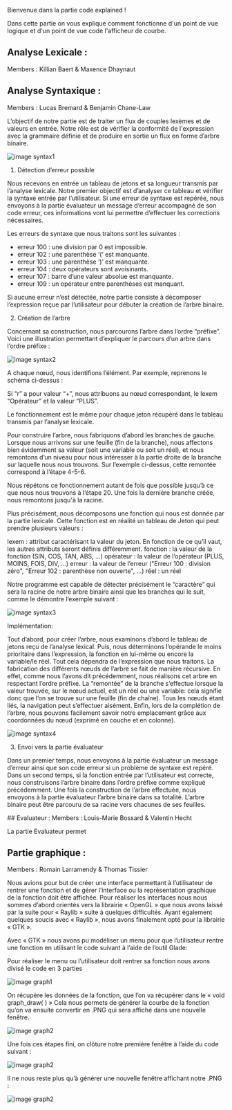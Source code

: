 Bienvenue dans la partie code explained !

Dans cette partie on vous explique comment fonctionne d'un point de vue logique et d'un point de vue code l'afficheur de courbe.


## Analyse Lexicale :
Members : Killian Baert & Maxence Dhaynaut


## Analyse Syntaxique :
Members : Lucas Bremard & Benjamin Chane-Law

L’objectif de notre partie est de traiter un flux de couples lexèmes et de valeurs en entrée. Notre rôle est de vérifier la conformité de l'expression avec la grammaire définie et de produire en sortie un flux en forme d’arbre binaire.

![image syntax1](mdsrc/syntax1.png)

1. Détection d’erreur possible

Nous recevons en entrée un tableau de jetons et sa longueur transmis par l’analyse lexicale. Notre premier objectif est d’analyser ce tableau et vérifier la syntaxe entrée par l’utilisateur. Si une erreur de syntaxe est repérée, nous envoyons à la partie évaluateur un message d’erreur accompagné de son code erreur, ces informations vont lui permettre d’effectuer les corrections nécessaires.

Les erreurs de syntaxe que nous traitons sont les suivantes :

-    erreur 100 : une division par 0 est impossible.
-    erreur 102 : une parenthèse ‘(‘ est manquante.
-    erreur 103 : une parenthèse ‘)’ est manquante.
-    erreur 104 : deux opérateurs sont avoisinants.
-    erreur 107 : barre d’une valeur absolue est manquante.
-    erreur 109 : un opérateur entre parenthèses est manquant.

Si aucune erreur n’est détectée, notre partie consiste à décomposer l’expression reçue par l’utilisateur pour débuter la création de l’arbre binaire.

2. Création de l’arbre

Concernant sa construction, nous parcourons l’arbre dans l’ordre “préfixe”. Voici une illustration permettant d’expliquer le parcours d’un arbre dans l’ordre préfixe : 

![image syntax2](mdsrc/syntax2.png)

A chaque nœud, nous identifions l’élément.
Par exemple, reprenons le schéma ci-dessus : 

Si “r” a pour valeur “+”, nous attribuons au nœud correspondant, le lexem “Opérateur” et la valeur “PLUS”.

Le fonctionnement est le même pour chaque jeton récupéré dans le tableau transmis par l’analyse lexicale.
    
Pour construire l’arbre, nous fabriquons d’abord les branches de gauche. Lorsque nous arrivons sur une feuille (fin de la branche), nous affectons bien évidemment sa valeur (soit une variable ou soit un réel), et nous remontons d’un niveau pour nous intéresser à la partie droite de la branche sur laquelle nous nous trouvons.
Sur l’exemple ci-dessus, cette remontée correspond à l’étape 4-5-6.

Nous répétons ce fonctionnement autant de fois que possible jusqu’à ce que nous nous trouvons à l’étape 20. Une fois la dernière branche créée, nous remontons jusqu'à la racine.

Plus précisément, nous décomposons une fonction qui nous est donnée par la partie lexicale. Cette fonction est en réalité un tableau de Jeton qui peut prendre plusieurs valeurs :

lexem : attribut caractérisant la valeur du jeton. En fonction de ce qu’il vaut, les autres attributs seront définis différemment.
fonction : la valeur de la fonction (SIN, COS, TAN, ABS, …)
opérateur : la valeur de l’opérateur (PLUS, MOINS, FOIS, DIV, …)
erreur : la valeur de l’erreur ("Erreur 100 : division zéro", "Erreur 102 : parenthèse non ouverte", ...)
réel : un réel

Notre programme est capable de détecter précisément le “caractère” qui sera la racine de notre arbre binaire ainsi que les branches qui le suit, comme le démontre l’exemple suivant :

![image syntax3](mdsrc/syntax3.png)

Implémentation:

Tout d’abord, pour créer l’arbre, nous examinons d’abord le tableau de jetons reçu de l’analyse lexical. Puis, nous déterminons l’opérande le moins prioritaire dans l’expression, la fonction en lui-même ou encore la variable/le réel. Tout cela dépendra de l’expression que nous traitons.
La fabrication des différents nœuds de l’arbre se fait de manière récursive. En effet, comme nous l’avons dit précédemment, nous réalisons cet arbre en respectant l’ordre préfixe. La “remontée” de la branche s’effectue lorsque la valeur trouvée, sur le nœud actuel, est un réel ou une variable: cela signifie donc que l’on se trouve sur une feuille (fin de chaîne).
Tous les nœuds étant liés, la navigation peut s’effectuer aisément.
Enfin, lors de la complétion de l’arbre, nous pouvons facilement savoir notre emplacement grâce aux coordonnées du nœud (exprimé en couche et en colonne).

![image syntax4](mdsrc/syntax4.png)

3. Envoi vers la partie évaluateur

Dans un premier temps, nous envoyons à la partie évaluateur un message d’erreur ainsi que son code erreur si un problème de syntaxe est repéré.
Dans un second temps, si la fonction entrée par l’utilisateur est correcte, nous construisons l’arbre binaire dans l’ordre préfixe comme expliqué précédemment. Une fois la construction de l’arbre effectuée, nous envoyons à la partie évaluateur l’arbre binaire dans sa totalité. L’arbre binaire peut être parcouru de sa racine vers chacunes de ses feuilles.


## Evaluateur :
Members : Louis-Marie Bossard & Valentin Hecht

La partie Evaluateur permet 


## Partie graphique :
Members : Romain Larramendy & Thomas Tissier

Nous avions pour but de créer une interface permettant à l’utilisateur de rentrer une fonction et de gérer l’interface ou la représentation graphique de la fonction doit être affichée.
Pour réaliser les interfaces nous nous sommes d’abord orientés vers la librairie « OpenGL » que nous avons laissé par la suite pour « Raylib » suite à quelques difficultés.
Ayant également quelques soucis avec « Raylib », nous avons finalement opté pour la librairie « GTK ».

Avec « GTK » nous avons pu modéliser un menu pour que l’utilisateur rentre une fonction en utilisant le code suivant à l’aide de l’outil Glade:

Pour réaliser le menu ou l’utilisateur doit rentrer sa fonction nous avons divisé le code en 3 parties

![image graph1](mdsrc/graph1.png)

On récupère les données de la fonction, que l’on va récupérer dans le « void graph_draw( ) »
Cela nous permets de générer la courbe de la fonction qu’on va ensuite convertir en .PNG qui sera affiché dans une nouvelle fenêtre.

![image graph2](mdsrc/graph2.png)

Une fois ces étapes fini, on clôture notre première fenêtre à l’aide du code suivant :

![image graph2](mdsrc/graph3.png)

Il ne nous reste plus qu’à générer une nouvelle fenêtre affichant notre .PNG :

![image graph2](mdsrc/graph4.png)
